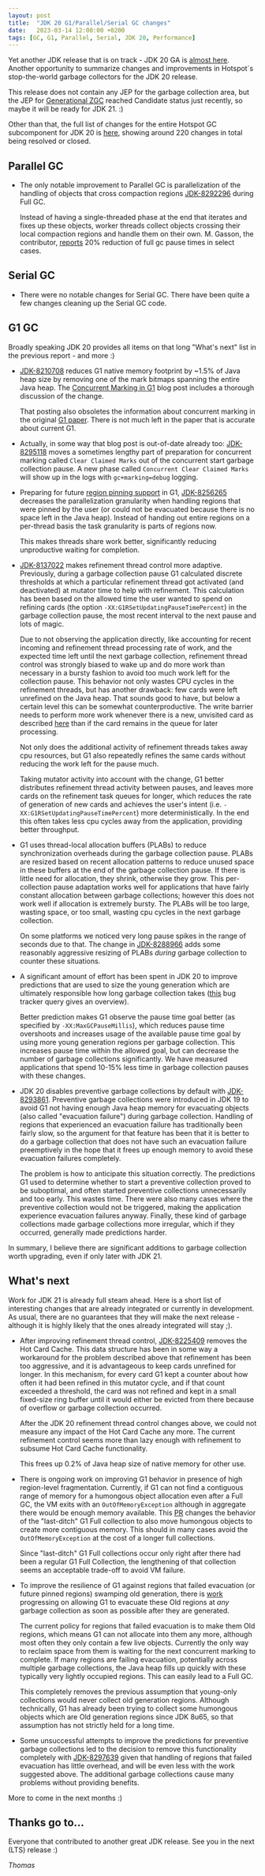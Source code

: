```yaml
---
layout: post
title:  "JDK 20 G1/Parallel/Serial GC changes"
date:   2023-03-14 12:00:00 +0200
tags: [GC, G1, Parallel, Serial, JDK 20, Performance]
---
```


Yet another JDK release that is on track - JDK 20 GA is [almost here](https://openjdk.java.net/projects/jdk/20/). Another opportunity to summarize changes and improvements in Hotspot´s stop-the-world garbage collectors for the JDK 20 release.

This release does not contain any JEP for the garbage collection area, but the JEP for [Generational ZGC](https://mail.openjdk.org/pipermail/jdk-dev/2023-March/007457.html) reached Candidate status just recently, so maybe it will be ready for JDK 21. :)

Other than that, the full list of changes for the entire Hotspot GC subcomponent for JDK 20 is [here](https://bugs.openjdk.org/browse/JDK-8298968?jql=project%20%3D%20JDK%20AND%20issuetype%20in%20standardIssueTypes()%20AND%20status%20in%20(Resolved%2C%20Closed)%20AND%20fixVersion%20%3D%20%2220%22%20AND%20component%20%3D%20hotspot%20AND%20Subcomponent%20in%20(gc%2C%20gc%2C%20gc%2C%20gc%2C%20gc)), showing around 220 changes in total being resolved or closed.

## Parallel GC

  * The only notable improvement to Parallel GC is parallelization of the handling of objects that cross compaction regions [JDK-8292296](https://bugs.openjdk.org/browse/JDK-8292296) during Full GC.

    Instead of having a single-threaded phase at the end that iterates and fixes up these objects, worker threads collect objects crossing their local compaction regions and handle them on their own. M. Gasson, the contributor, [reports](https://github.com/openjdk/jdk/pull/10313) 20% reduction of full gc pause times in select cases.

## Serial GC

  * There were no notable changes for Serial GC. There have been quite a few changes cleaning up the Serial GC code.

## G1 GC

Broadly speaking JDK 20 provides all items on that long "What's next" list in the previous report - and more :)

  * [JDK-8210708](https://bugs.openjdk.java.net/browse/JDK-8210708) reduces G1 native memory footprint by ~1.5% of Java heap size by removing one of the mark bitmaps spanning the entire Java heap. The [Concurrent Marking in G1](/2022/08/04/concurrent-marking.html) blog post includes a thorough discussion of the change.
 
    That posting also obsoletes the information about concurrent marking in the original [G1 paper](http://cs.williams.edu/~dbarowy/cs334s18/assets/p37-detlefs.pdf). There is not much left in the paper that is accurate about current G1.

  * Actually, in some way that blog post is out-of-date already too: [JDK-8295118](https://bugs.openjdk.org/browse/JDK-8295118) moves a sometimes lengthy part of preparation for concurrent marking called `Clear Claimed Marks` out of the concurrent start garbage collection pause. A new phase called `Concurrent Clear Claimed Marks` will show up in the logs with `gc+marking=debug` logging.

  * Preparing for future [region pinning support](https://openjdk.org/jeps/423) in G1, [JDK-8256265](https://bugs.openjdk.org/browse/JDK-8256265) decreases the parallelization granularity when handling regions that were pinned by the user (or could not be evacuated because there is no space left in the Java heap). Instead of handing out entire regions on a per-thread basis the task granularity is parts of regions now.

    This makes threads share work better, significantly reducing unproductive waiting for completion.

  * [JDK-8137022](https://bugs.openjdk.org/browse/JDK-8137022) makes refinement thread control more adaptive. Previously, during a garbage collection pause G1 calculated discrete thresholds at which a particular refinement thread got activated (and deactivated) at mutator time to help with refinement. This calculation has been based on the allowed time the user wanted to spend on refining cards (the option `-XX:G1RSetUpdatingPauseTimePercent`) in the garbage collection pause, the most recent interval to the next pause and lots of magic.

    Due to not observing the application directly, like accounting for recent incoming and refinement thread processing rate of work, and the expected time left until the next garbage collection, refinement thread control was strongly biased to wake up and do more work than necessary in a bursty fashion to avoid too much work left for the collection pause. This behavior not only wastes CPU cycles in the refinement threads, but has another drawback: few cards were left unrefined on the Java heap. That sounds good to have, but below a certain level this can be somewhat counterproductive. The write barrier needs to perform more work whenever there is a new, unvisited card as described [here](/2022/02/15/card-table-card-size.html#refinement) than if the card remains in the queue for later processing.

    Not only does the additional activity of refinement threads takes away cpu resources, but G1 also repeatedly refines the same cards without reducing the work left for the pause much.

    Taking mutator activity into account with the change, G1 better distributes refinement thread activity between pauses, and leaves more cards on the refinement task queues for longer, which reduces the rate of generation of new cards and achieves the user's intent (i.e. `-XX:G1RSetUpdatingPauseTimePercent`) more deterministically. In the end this often takes less cpu cycles away from the application, providing better throughput.

  * G1 uses thread-local allocation buffers (PLABs) to reduce synchronization overheads during the garbage collection pause. PLABs are resized based on recent allocation patterns to reduce unused space in these buffers at the end of the garbage collection pause. If there is little need for allocation, they shrink, otherwise they grow. This per-collection pause adaptation works well for applications that have fairly constant allocation between garbage collections; however this does not work well if allocation is extremely bursty. The PLABs will be too large, wasting space, or too small, wasting cpu cycles in the next garbage collection.

    On some platforms we noticed very long pause spikes in the range of seconds due to that. The change in [JDK-8288966](https://bugs.openjdk.org/browse/JDK-8288966) adds some reasonably aggressive resizing of PLABs _during_ garbage collection to counter these situations.

  * A significant amount of effort has been spent in JDK 20 to improve predictions that are used to size the young generation which are ultimately responsible how long garbage collection takes ([this](https://bugs.openjdk.org/browse/JDK-8296419?jql=labels%20%3D%20gc-g1-prediction) bug tracker query gives an overview).

    Better prediction makes G1 observe the pause time goal better (as specified by `-XX:MaxGCPauseMillis`), which reduces pause time overshoots and increases usage of the available pause time goal by using more young generation regions per garbage collection. This increases pause time within the allowed goal, but can decrease the number of garbage collections significantly. We have measured applications that spend 10-15% less time in garbage collection pauses with these changes.

  * JDK 20 disables preventive garbage collections by default with [JDK-8293861](https://bugs.openjdk.org/browse/JDK-8293861). Preventive garbage collections were introduced in JDK 19 to avoid G1 not having enough Java heap memory for evacuating objects (also called "evacuation failure") during garbage collection. Handling of regions that experienced an evacuation failure has traditionally been fairly slow, so the argument for that feature has been that it is better to do a garbage collection that does not have such an evacuation failure preemptively in the hope that it frees up enough memory to avoid these evacuation failures completely.

    The problem is how to anticipate this situation correctly. The predictions G1 used to determine whether to start a preventive collection proved to be suboptimal, and often started preventive collections unnecessarily and too early. This wastes time. There were also many cases where the preventive collection would not be triggered, making the application experience evacuation failures anyway. Finally, these kind of garbage collections made garbage collections more irregular, which if they occurred, generally made predictions harder.

In summary, I believe there are significant additions to garbage collection worth upgrading, even if only later with JDK 21.

## What's next

Work for JDK 21 is already full steam ahead. Here is a short list of interesting changes that are already integrated or currently in development. As usual, there are no guarantees that they will make the next release - although it is highly likely that the ones already integrated will stay ;).

  * After improving refinement thread control, [JDK-8225409](https://bugs.openjdk.org/browse/JDK-8225409) removes the Hot Card Cache. This data structure has been in some way a workaround for the problem described above that refinement has been too aggressive, and it is advantageous to keep cards unrefined for longer. In this mechanism, for every card G1 kept a counter about how often it had been refined in this mutator cycle, and if that count exceeded a threshold, the card was not refined and kept in a small fixed-size ring buffer until it would either be evicted from there because of overflow or garbage collection occurred.

    After the JDK 20 refinement thread control changes above, we could not measure any impact of the Hot Card Cache any more. The current refinement control seems more than lazy enough with refinement to subsume Hot Card Cache functionality.

    This frees up 0.2% of Java heap size of native memory for other use.

  * There is ongoing work on improving G1 behavior in presence of high region-level fragmentation. Currently, if G1 can not find a contiguous range of memory for a humongous object allocation even after a Full GC, the VM exits with an `OutOfMemoryException` although in aggregate there would be enough memory available. This [PR](https://github.com/openjdk/jdk/pull/12830) changes the behavior of the "last-ditch" G1 Full collection to also move humongous objects to create more contiguous memory. This should in many cases avoid the `OutOfMemoryException` at the cost of a longer full collections.

    Since "last-ditch" G1 Full collections occur only right after there had been a regular G1 Full Collection, the lengthening of that collection seems an acceptable trade-off to avoid VM failure.

  * To improve the resilience of G1 against regions that failed evacuation (or future pinned regions) swamping old generation, there is [work](https://bugs.openjdk.org/browse/JDK-8140326) progressing on allowing G1 to evacuate these Old regions at _any_ garbage collection as soon as possible after they are generated.

    The current policy for regions that failed evacuation is to make them Old regions, which means G1 can not allocate into them any more, although most often they only contain a few live objects. Currently the only way to reclaim space from them is waiting for the next concurrent marking to complete. If many regions are failing evacuation, potentially across multiple garbage collections, the Java heap fills up quickly with these typically very lightly occupied regions. This can easily lead to a Full GC.

    This completely removes the previous assumption that young-only collections would never collect old generation regions. Although technically, G1 has already been trying to collect some humongous objects which are Old generation regions since JDK 8u65, so that assumption has not strictly held for a long time.

  * Some unsuccessful attempts to improve the predictions for preventive garbage collections led to the decision to remove this functionality completely with [JDK-8297639](https://bugs.openjdk.org/browse/JDK-8297639) given that handling of regions that failed evacuation has little overhead, and will be even less with the work suggested above. The additional garbage collections cause many problems without providing benefits.

More to come in the next months :)

## Thanks go to…

Everyone that contributed to another great JDK release. See you in the next (LTS) release :)

*Thomas*
